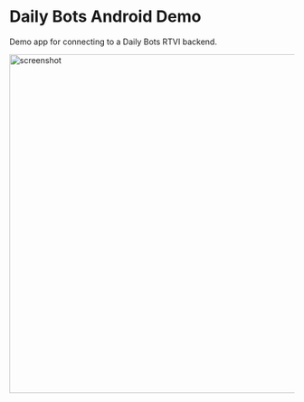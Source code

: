 # Daily Bots Android Demo

Demo app for connecting to a Daily Bots RTVI backend.

<img alt="screenshot" src="files/screenshot.png" width="600px" />

